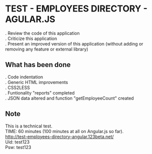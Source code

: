 # TEST - EMPLOYEES DIRECTORY - AGULAR.JS #

. Review the code of this application<br/>
. Criticize this application<br/>
. Present an improved version of this application (without adding or removing any feature or external library)

What has been done
------------------
. Code indentation<br/>
. Generic HTML improvements<br/>
. CSS2LESS<br/>
. Funtionality "reports" completed<br/>
. JSON data altered and function "getEmployeeCount" created<br/>

Note
----
This is a technical test.<br/>
TIME: 60 minutes (100 minutes at all on Angular.js so far).<br/>
http://test-employees-directory-angular.123beta.net/<br/>
Uid: test123<br/>
Psw: test123